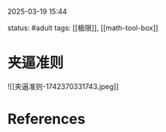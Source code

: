 2025-03-19    15:44

status: #adult 
tags: [[极限]], [[math-tool-box]]


# 夹逼准则

![[夹逼准则-1742370331743.jpeg]]


# References
